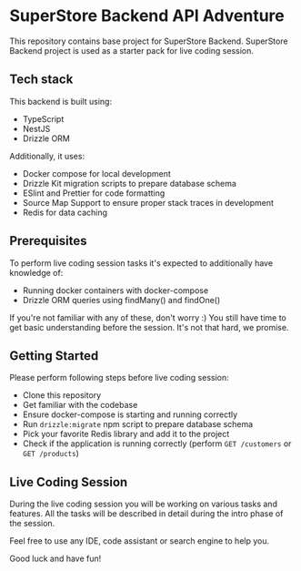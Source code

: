 SuperStore Backend API Adventure
===============================

This repository contains base project for SuperStore Backend.
SuperStore Backend project is used as a starter pack for live coding session.

## Tech stack

This backend is built using:

- TypeScript
- NestJS
- Drizzle ORM

Additionally, it uses:

- Docker compose for local development
- Drizzle Kit migration scripts to prepare database schema
- ESlint and Prettier for code formatting
- Source Map Support to ensure proper stack traces in development
- Redis for data caching

## Prerequisites

To perform live coding session tasks it's expected to additionally have knowledge of:

- Running docker containers with docker-compose
- Drizzle ORM queries using findMany() and findOne()

If you're not familiar with any of these, don't worry :)
You still have time to get basic understanding before the session.
It's not that hard, we promise.

## Getting Started

Please perform following steps before live coding session:

- Clone this repository
- Get familiar with the codebase
- Ensure docker-compose is starting and running correctly
- Run `drizzle:migrate` npm script to prepare database schema
- Pick your favorite Redis library and add it to the project
- Check if the application is running correctly (perform `GET /customers` or `GET /products`)

## Live Coding Session

During the live coding session you will be working on various tasks and features.
All the tasks will be described in detail during the intro phase of the session.

Feel free to use any IDE, code assistant or search engine to help you.

Good luck and have fun!
